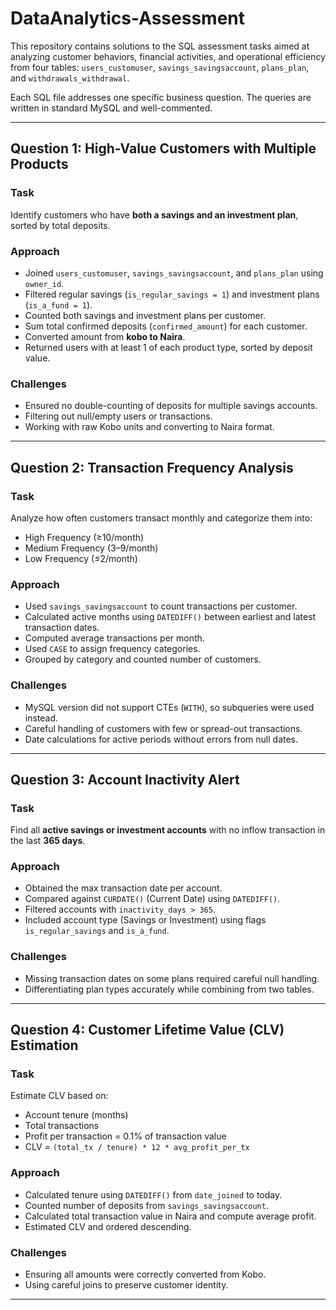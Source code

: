 # DataAnalytics-Assessment

This repository contains solutions to the SQL assessment tasks aimed at analyzing customer behaviors, financial activities, and operational efficiency from four tables: `users_customuser`, `savings_savingsaccount`, `plans_plan`, and `withdrawals_withdrawal`.

Each SQL file addresses one specific business question. The queries are written in standard MySQL and well-commented.

---

##  Question 1: High-Value Customers with Multiple Products

### **Task**
Identify customers who have **both a savings and an investment plan**, sorted by total deposits.

### **Approach**
- Joined `users_customuser`, `savings_savingsaccount`, and `plans_plan` using `owner_id`.
- Filtered regular savings (`is_regular_savings = 1`) and investment plans (`is_a_fund = 1`).
- Counted both savings and investment plans per customer.
- Sum total confirmed deposits (`confirmed_amount`) for each customer.
- Converted amount from **kobo to Naira**.
- Returned users with at least 1 of each product type, sorted by deposit value.

### **Challenges**
- Ensured no double-counting of deposits for multiple savings accounts.
- Filtering out null/empty users or transactions.
- Working with raw Kobo units and converting to Naira format.

---

##  Question 2: Transaction Frequency Analysis

### **Task**
Analyze how often customers transact monthly and categorize them into:
- High Frequency (≥10/month)
- Medium Frequency (3–9/month)
- Low Frequency (≤2/month)

### **Approach**
- Used `savings_savingsaccount` to count transactions per customer.
- Calculated active months using `DATEDIFF()` between earliest and latest transaction dates.
- Computed average transactions per month.
- Used `CASE` to assign frequency categories.
- Grouped by category and counted number of customers.

### **Challenges**
- MySQL version did not support CTEs (`WITH`), so subqueries were used instead.
- Careful handling of customers with few or spread-out transactions.
- Date calculations for active periods without errors from null dates.

---

##  Question 3: Account Inactivity Alert

### **Task**
Find all **active savings or investment accounts** with no inflow transaction in the last **365 days**.

### **Approach**
- Obtained the max transaction date per account.
- Compared against `CURDATE()` (Current Date) using `DATEDIFF()`.
- Filtered accounts with `inactivity_days > 365`.
- Included account type (Savings or Investment) using flags `is_regular_savings` and `is_a_fund`.

### **Challenges**
- Missing transaction dates on some plans required careful null handling.
- Differentiating plan types accurately while combining from two tables.

---

##  Question 4: Customer Lifetime Value (CLV) Estimation

### **Task**
Estimate CLV based on:
- Account tenure (months)
- Total transactions
- Profit per transaction = 0.1% of transaction value
- CLV = `(total_tx / tenure) * 12 * avg_profit_per_tx`

### **Approach**
- Calculated tenure using `DATEDIFF()` from `date_joined` to today.
- Counted number of deposits from `savings_savingsaccount`.
- Calculated total transaction value in Naira and compute average profit.
- Estimated CLV and ordered descending.

### **Challenges**
- Ensuring all amounts were correctly converted from Kobo.
- Using careful joins to preserve customer identity.

---


